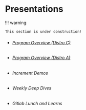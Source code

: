 # Presentations

!!! warning

    This section is under construction!

<div class="grid cards" markdown>

- ###### [Program Overview (Distro C)](powerpoints/overview-distro-c.md)

- ###### [Program Overview (Distro A)](powerpoints/overview-distro-a.md)

- ###### Increment Demos

- ###### Weekly Deep Dives

- ###### Gitlab Lunch and Learns

</div>